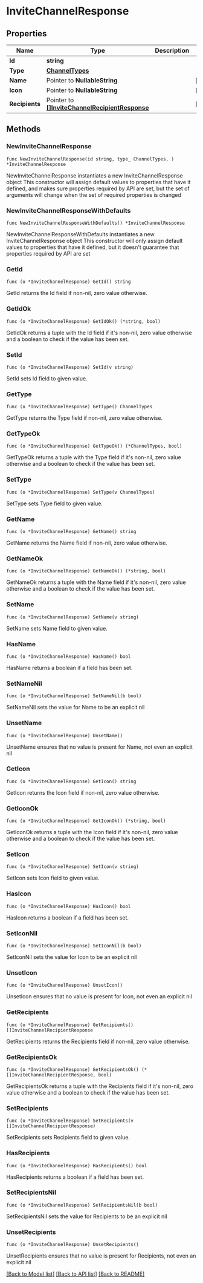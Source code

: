# InviteChannelResponse

## Properties

Name | Type | Description | Notes
------------ | ------------- | ------------- | -------------
**Id** | **string** |  | 
**Type** | [**ChannelTypes**](ChannelTypes.md) |  | 
**Name** | Pointer to **NullableString** |  | [optional] 
**Icon** | Pointer to **NullableString** |  | [optional] 
**Recipients** | Pointer to [**[]InviteChannelRecipientResponse**](InviteChannelRecipientResponse.md) |  | [optional] 

## Methods

### NewInviteChannelResponse

`func NewInviteChannelResponse(id string, type_ ChannelTypes, ) *InviteChannelResponse`

NewInviteChannelResponse instantiates a new InviteChannelResponse object
This constructor will assign default values to properties that have it defined,
and makes sure properties required by API are set, but the set of arguments
will change when the set of required properties is changed

### NewInviteChannelResponseWithDefaults

`func NewInviteChannelResponseWithDefaults() *InviteChannelResponse`

NewInviteChannelResponseWithDefaults instantiates a new InviteChannelResponse object
This constructor will only assign default values to properties that have it defined,
but it doesn't guarantee that properties required by API are set

### GetId

`func (o *InviteChannelResponse) GetId() string`

GetId returns the Id field if non-nil, zero value otherwise.

### GetIdOk

`func (o *InviteChannelResponse) GetIdOk() (*string, bool)`

GetIdOk returns a tuple with the Id field if it's non-nil, zero value otherwise
and a boolean to check if the value has been set.

### SetId

`func (o *InviteChannelResponse) SetId(v string)`

SetId sets Id field to given value.


### GetType

`func (o *InviteChannelResponse) GetType() ChannelTypes`

GetType returns the Type field if non-nil, zero value otherwise.

### GetTypeOk

`func (o *InviteChannelResponse) GetTypeOk() (*ChannelTypes, bool)`

GetTypeOk returns a tuple with the Type field if it's non-nil, zero value otherwise
and a boolean to check if the value has been set.

### SetType

`func (o *InviteChannelResponse) SetType(v ChannelTypes)`

SetType sets Type field to given value.


### GetName

`func (o *InviteChannelResponse) GetName() string`

GetName returns the Name field if non-nil, zero value otherwise.

### GetNameOk

`func (o *InviteChannelResponse) GetNameOk() (*string, bool)`

GetNameOk returns a tuple with the Name field if it's non-nil, zero value otherwise
and a boolean to check if the value has been set.

### SetName

`func (o *InviteChannelResponse) SetName(v string)`

SetName sets Name field to given value.

### HasName

`func (o *InviteChannelResponse) HasName() bool`

HasName returns a boolean if a field has been set.

### SetNameNil

`func (o *InviteChannelResponse) SetNameNil(b bool)`

 SetNameNil sets the value for Name to be an explicit nil

### UnsetName
`func (o *InviteChannelResponse) UnsetName()`

UnsetName ensures that no value is present for Name, not even an explicit nil
### GetIcon

`func (o *InviteChannelResponse) GetIcon() string`

GetIcon returns the Icon field if non-nil, zero value otherwise.

### GetIconOk

`func (o *InviteChannelResponse) GetIconOk() (*string, bool)`

GetIconOk returns a tuple with the Icon field if it's non-nil, zero value otherwise
and a boolean to check if the value has been set.

### SetIcon

`func (o *InviteChannelResponse) SetIcon(v string)`

SetIcon sets Icon field to given value.

### HasIcon

`func (o *InviteChannelResponse) HasIcon() bool`

HasIcon returns a boolean if a field has been set.

### SetIconNil

`func (o *InviteChannelResponse) SetIconNil(b bool)`

 SetIconNil sets the value for Icon to be an explicit nil

### UnsetIcon
`func (o *InviteChannelResponse) UnsetIcon()`

UnsetIcon ensures that no value is present for Icon, not even an explicit nil
### GetRecipients

`func (o *InviteChannelResponse) GetRecipients() []InviteChannelRecipientResponse`

GetRecipients returns the Recipients field if non-nil, zero value otherwise.

### GetRecipientsOk

`func (o *InviteChannelResponse) GetRecipientsOk() (*[]InviteChannelRecipientResponse, bool)`

GetRecipientsOk returns a tuple with the Recipients field if it's non-nil, zero value otherwise
and a boolean to check if the value has been set.

### SetRecipients

`func (o *InviteChannelResponse) SetRecipients(v []InviteChannelRecipientResponse)`

SetRecipients sets Recipients field to given value.

### HasRecipients

`func (o *InviteChannelResponse) HasRecipients() bool`

HasRecipients returns a boolean if a field has been set.

### SetRecipientsNil

`func (o *InviteChannelResponse) SetRecipientsNil(b bool)`

 SetRecipientsNil sets the value for Recipients to be an explicit nil

### UnsetRecipients
`func (o *InviteChannelResponse) UnsetRecipients()`

UnsetRecipients ensures that no value is present for Recipients, not even an explicit nil

[[Back to Model list]](../README.md#documentation-for-models) [[Back to API list]](../README.md#documentation-for-api-endpoints) [[Back to README]](../README.md)


